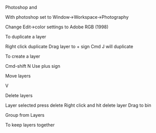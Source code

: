Photoshop and 

With photoshop set to Window->Workspace->Photography

Change Edit->color settings to Adobe RGB (1998)

To duplicate a layer

Right click duplicate
Drag layer to + sign
Cmd J will duplicate

To create a layer

Cmd-shift N
Use plus sign

Move layers

V

Delete layers

Layer selected press delete
Right click and hit delete layer
Drag to bin

Group from Layers

To keep layers together

